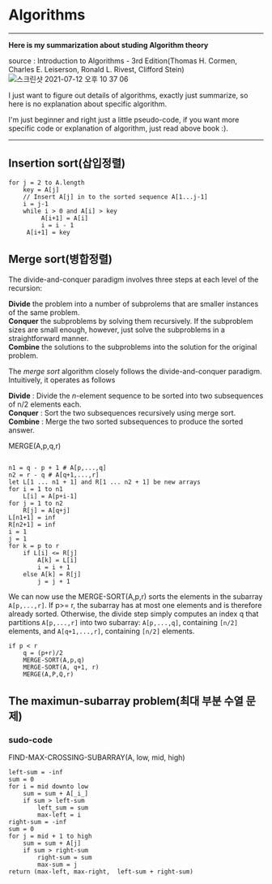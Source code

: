 
# Algorithms
------
__Here is my summarization about studing Algorithm theory__</br>

source : Introduction to Algorithms - 3rd Edition(Thomas H. Cormen, Charles E. Leiserson, Ronald L. Rivest, Clifford Stein)</br>
![스크린샷 2021-07-12 오후 10 37 06](https://user-images.githubusercontent.com/46857352/125296884-b270c580-e361-11eb-9dc5-fbb9f762b513.png)

I just want to figure out details of algorithms, exactly just summarize, so here is no explanation about specific algorithm.</br>

I'm just beginner and right just a little pseudo-code, if you want more specific code or explanation of algorithm, just read above book :).</br>

----------

## Insertion sort(삽입정렬)
```
for j = 2 to A.length
    key = A[j]
    // Insert A[j] in to the sorted sequence A[1...j-1]
    i = j-1
    while i > 0 and A[i] > key
         A[i+1] = A[i]
         i = i - 1
     A[i+1] = key
```


## Merge sort(병합정렬)

The divide-and-conquer paradigm involves three steps at each level of the recursion:

__Divide__ the problem into a number of subprolems that are smaller instances of the same problem.</br>
__Conquer__ the subproblems by solving them recursively. If the subproblem sizes are small enough, however, just solve the subproblems in a straightforward manner.</br>
__Combine__ the solutions to the subproblems into the solution for the original problem.</br>


The *merge sort* algorithm closely follows the divide-and-conquer paradigm. Intuitively, it operates as follows

__Divide__ : Divide the *n*-element sequence to be sorted into two subsequences of n/2 elements each.</br>
__Conquer__ : Sort the two subsequences recursively using merge sort.</br>
__Combine__ : Merge the two sorted subsequences to produce the sorted answer.</br>

MERGE(A,p,q,r)
```

n1 = q - p + 1 # A[p,...,q] 
n2 = r - q # A[q+1,...,r]
let L[1 ... n1 + 1] and R[1 ... n2 + 1] be new arrays
for i = 1 to n1
    L[i] = A[p+i-1]
for j = 1 to n2
    R[j] = A[q+j]
L[n1+1] = inf
R[n2+1] = inf
i = 1
j = 1
for k = p to r
    if L[i] <= R[j]
        A[k] = L[i]
        i = i + 1
    else A[k] = R[j]
        j = j + 1
```

We can now use the MERGE-SORT(A,p,r) sorts the elements in the subarray `A[p,...,r]`. If p>= r, the subarray has at most one elements and is therefore already sorted. Otherwise, the divide step simply computes an index q that partitions `A[p,...,r]` into two subarray: `A[p,...,q]`, containing `[n/2]` elements, and `A[q+1,...,r]`, containing `[n/2]` elements.
```
if p < r
    q = (p+r)/2
    MERGE-SORT(A,p,q)
    MERGE-SORT(A, q+1, r)
    MERGE(A,P,Q,r)
```


## The maximun-subarray problem(최대 부분 수열 문제)
### sudo-code
FIND-MAX-CROSSING-SUBARRAY(A, low, mid, high)
```
left-sum = -inf
sum = 0
for i = mid downto low
    sum = sum + A[_i_]
    if sum > left-sum
        left_sum = sum
        max-left = i
right-sum = -inf
sum = 0
for j = mid + 1 to high
    sum = sum + A[j]
    if sum > right-sum
        right-sum = sum
        max-sum = j
return (max-left, max-right,  left-sum + right-sum)
```
